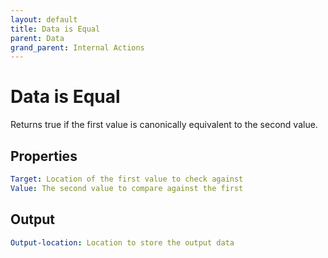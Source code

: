 ```yaml
---
layout: default
title: Data is Equal
parent: Data
grand_parent: Internal Actions
---
```

# Data is Equal
Returns true if the first value is canonically equivalent to the second value.

## Properties
```yaml
Target: Location of the first value to check against
Value: The second value to compare against the first
```

## Output
```yaml
Output-location: Location to store the output data
```
